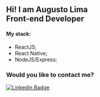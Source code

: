 ## Hi! I am Augusto Lima </br>Front-end Developer

#### My stack:
* ReactJS;
* React Native;
* NodeJS/Express;

### Would you like to contact me?

[![Linkedin Badge](https://img.shields.io/badge/-LinkedIn-blue?style=flat-square&logo=Linkedin&logoColor=white&link=https://www.linkedin.com/in/augustolimads)](https://www.linkedin.com/in/augustolimads/)
